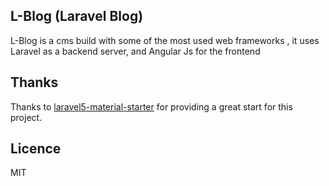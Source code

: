 ## L-Blog (Laravel Blog)
L-Blog is a cms build with some of the most used web frameworks , it uses Laravel as a backend server, and Angular Js for the frontend

## Thanks
Thanks to [laravel5-material-starter](https://github.com/jadjoubran/laravel5-angular-material-starter) for providing a great start for this project.

## Licence
MIT
